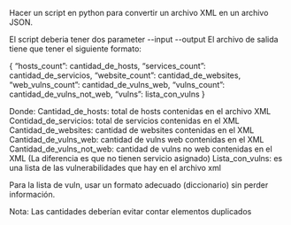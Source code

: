 Hacer un script en python para convertir un archivo XML en un archivo JSON.

El script deberia tener dos parameter --input --output
El archivo de salida tiene que tener el siguiente formato:

{
“hosts_count”: cantidad_de_hosts,
“services_count”: cantidad_de_servicios,
“website_count”: cantidad_de_websites,
“web_vulns_count”: cantidad_de_vulns_web,
“vulns_count”: cantidad_de_vulns_not_web,
“vulns”: lista_con_vulns
}


Donde:
Cantidad_de_hosts: total de hosts contenidas en el archivo XML
Contidad_de_servicios: total de servicios contenidas en el XML
Cantidad_de_websites: cantidad de websites contenidas en el XML
Cantidad_de_vulns_web: cantidad de vulns web contenidas en el XML
Cantidad_de_vulns_not_web: cantidad de vulns no web contenidas en el XML (La diferencia es que no tienen servicio asignado)
Lista_con_vulns: es una lista de las vulnerabilidades que hay en el archivo xml

Para la lista de vuln, usar un formato adecuado (diccionario) sin perder información.


Nota: Las cantidades deberían evitar contar elementos duplicados